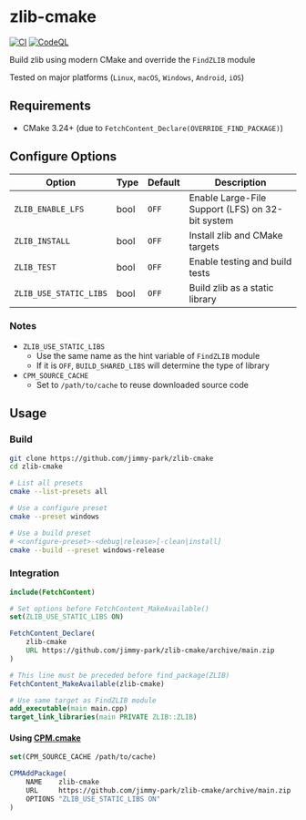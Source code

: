 # zlib-cmake

[![CI](https://github.com/jimmy-park/zlib-cmake/actions/workflows/ci.yaml/badge.svg)](https://github.com/jimmy-park/zlib-cmake/actions/workflows/ci.yaml)
[![CodeQL](https://github.com/jimmy-park/zlib-cmake/actions/workflows/codeql.yaml/badge.svg)](https://github.com/jimmy-park/zlib-cmake/actions/workflows/codeql.yaml)

Build zlib using modern CMake and override the `FindZLIB` module

Tested on major platforms (`Linux`, `macOS`, `Windows`, `Android`, `iOS`)

## Requirements

- CMake 3.24+ (due to `FetchContent_Declare(OVERRIDE_FIND_PACKAGE)`)

## Configure Options

| Option                        | Type      | Default       | Description                                       |
| ---                           | ---       | ---           | ---                                               |
| `ZLIB_ENABLE_LFS`             | bool      | `OFF`         | Enable Large-File Support (LFS) on 32-bit system  |
| `ZLIB_INSTALL`                | bool      | `OFF`         | Install zlib and CMake targets                    |
| `ZLIB_TEST`                   | bool      | `OFF`         | Enable testing and build tests                    |
| `ZLIB_USE_STATIC_LIBS`        | bool      | `OFF`         | Build zlib as a static library                    |

### Notes

- `ZLIB_USE_STATIC_LIBS`
  - Use the same name as the hint variable of `FindZLIB` module
  - If it is `OFF`, `BUILD_SHARED_LIBS` will determine the type of library
- `CPM_SOURCE_CACHE`
  - Set to `/path/to/cache` to reuse downloaded source code

## Usage

### Build

```sh
git clone https://github.com/jimmy-park/zlib-cmake
cd zlib-cmake

# List all presets
cmake --list-presets all

# Use a configure preset
cmake --preset windows

# Use a build preset
# <configure-preset>-<debug|release>[-clean|install]
cmake --build --preset windows-release
```

### Integration

```CMake
include(FetchContent)

# Set options before FetchContent_MakeAvailable()
set(ZLIB_USE_STATIC_LIBS ON)

FetchContent_Declare(
    zlib-cmake
    URL https://github.com/jimmy-park/zlib-cmake/archive/main.zip
)

# This line must be preceded before find_package(ZLIB)
FetchContent_MakeAvailable(zlib-cmake)

# Use same target as FindZLIB module
add_executable(main main.cpp)
target_link_libraries(main PRIVATE ZLIB::ZLIB)
```

#### Using [CPM.cmake](https://github.com/cpm-cmake/CPM.cmake)

```CMake
set(CPM_SOURCE_CACHE /path/to/cache)

CPMAddPackage(
    NAME    zlib-cmake
    URL     https://github.com/jimmy-park/zlib-cmake/archive/main.zip
    OPTIONS "ZLIB_USE_STATIC_LIBS ON"
)
```

